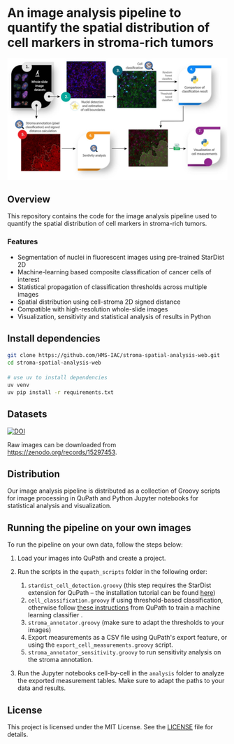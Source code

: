 # An image analysis pipeline to quantify the spatial distribution of cell markers in stroma-rich tumors
![](illustrations/fig1_pipeline.jpg)

## Overview

This repository contains the code for the image analysis pipeline used to quantify the spatial distribution of cell markers in stroma-rich tumors.

### Features

- Segmentation of nuclei in fluorescent images using pre-trained StarDist 2D
- Machine-learning based composite classification of cancer cells of interest
- Statistical propagation of classification thresholds across multiple images
- Spatial distribution using cell-stroma 2D signed distance
- Compatible with high-resolution whole-slide images
- Visualization, sensitivity and statistical analysis of results in Python

## Install dependencies

```bash
git clone https://github.com/HMS-IAC/stroma-spatial-analysis-web.git
cd stroma-spatial-analysis-web

# use uv to install dependencies
uv venv
uv pip install -r requirements.txt
```

## Datasets

[![DOI](https://zenodo.org/badge/DOI/10.5281/zenodo.15297453.svg)](https://zenodo.org/records/15297453)

Raw images can be downloaded from https://zenodo.org/records/15297453.


## Distribution
Our image analysis pipeline is distributed as a collection of Groovy scripts for image processing in QuPath and Python Jupyter notebooks for statistical analysis and visualization.

## Running the pipeline on your own images
To run the pipeline on your own data, follow the steps below:

1. Load your images into QuPath and create a project.
2. Run the scripts in the `qupath_scripts` folder in the following order:
    1. `stardist_cell_detection.groovy` (this step requires the StarDist extension for QuPath – the installation tutorial can be found [here](https://qupath.readthedocs.io/en/0.4/docs/deep/stardist.html))
    2. `cell_classification.groovy` if using threshold-based classification, otherwise follow [these instructions](https://qupath.readthedocs.io/en/stable/docs/tutorials/cell_classification.html#train-a-cell-classifier-based-on-annotations) from QuPath to train a machine learning classifier .
    3. `stroma_annotator.groovy` (make sure to adapt the thresholds to your images)
    4. Export measurements as a CSV file using QuPath's export feature, or using the `export_cell_measurements.groovy` script.
    5. `stroma_annotator_sensitivity.groovy` to run sensitivity analysis on the stroma annotation.
    
3. Run the Jupyter notebooks cell-by-cell in the `analysis` folder to analyze the exported measurement tables. Make sure to adapt the paths to your data and results.

## License

This project is licensed under the MIT License. See the [LICENSE](LICENSE) file for details.